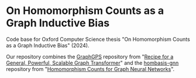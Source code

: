 # On Homomorphism Counts as a Graph Inductive Bias

Code base for Oxford Computer Science thesis "On Homomorphism Counts as a Graph Inductive Bias" (2024).

Our repository combines the [GraphGPS](https://github.com/rampasek/GraphGPS.git) repository from "[Recipe for a General, Powerful, Scalable Graph Transformer](https://arxiv.org/abs/2205.12454)" and the [hombasis-gnn](https://github.com/ejin700/hombasis-gnn.git) repository from "[Homomorphism Counts for Graph Neural Networks](https://arxiv.org/abs/2402.08595)". 